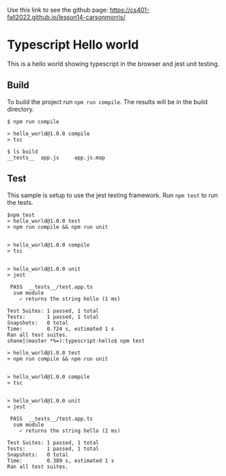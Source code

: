 

Use this link to see the github page: https://cs401-fall2022.github.io/lesson14-carsonmorris/


# Typescript Hello world

This is a hello world showing typescript in the browser and jest unit testing.

## Build

To build the project run `npm run compile`. The results will be in the build
directory.

```
$ npm run compile

> hello_world@1.0.0 compile
> tsc

$ ls build
__tests__  app.js     app.js.map
```

## Test

This sample is setup to use the jest testing framework. Run `npm test` to run
the tests.

```
$npm test
> hello_world@1.0.0 test
> npm run compile && npm run unit


> hello_world@1.0.0 compile
> tsc


> hello_world@1.0.0 unit
> jest

 PASS  __tests__/test.app.ts
  sum module
    ✓ returns the string hello (1 ms)

Test Suites: 1 passed, 1 total
Tests:       1 passed, 1 total
Snapshots:   0 total
Time:        0.724 s, estimated 1 s
Ran all test suites.
shane|(master *%=):typescript-hello$ npm test

> hello_world@1.0.0 test
> npm run compile && npm run unit


> hello_world@1.0.0 compile
> tsc


> hello_world@1.0.0 unit
> jest

 PASS  __tests__/test.app.ts
  sum module
    ✓ returns the string hello (2 ms)

Test Suites: 1 passed, 1 total
Tests:       1 passed, 1 total
Snapshots:   0 total
Time:        0.389 s, estimated 1 s
Ran all test suites.
```
